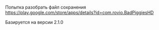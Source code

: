 Попытка разобрать файл сохранения https://play.google.com/store/apps/details?id=com.rovio.BadPiggiesHD

Базируется на версии 2.1.0
